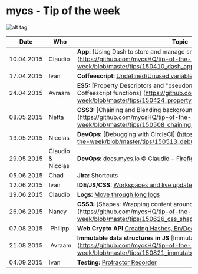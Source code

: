 # mycs - Tip of the week

![alt tag](http://media0.giphy.com/media/eEtxYul1kBS80/giphy.gif)

| Date     | Who       | Topic
---------- | --------- | ---------
10.04.2015 | Claudio   | **App:** [Using Dash to store and manage snippets] (https://github.com/mycsHQ/tip-of-the-week/blob/master/tips/150410_dash_app.md)
17.04.2015 | Ivan      | **Coffeescript:** [Undefined/Unused variables checker](https://www.npmjs.com/package/coffeelint-undefined-variables)
24.04.2015 | Avraam    | **ES5:** [Property Descriptors and "pseudomentatory" parameters in Coffeescript functions] (https://github.com/mycsHQ/tip-of-the-week/blob/master/tips/150424_property_descriptors.md)
08.05.2015 | Netta     | **CSS3:** [Chaining and Blending backgrounds] (https://github.com/mycsHQ/tip-of-the-week/blob/master/tips/150508_chaining_and_blending_backgrounds.md)
13.05.2015 | Nicolas   |  **DevOps:** [Debugging with CircleCI] (https://github.com/mycsHQ/tip-of-the-week/blob/master/tips/150513_debugging_with_circleci.md)
29.05.2015 | Claudio & Nicolas   |  **DevOps:** [docs.mycs.io](http://docs.mycs.io) :copyright: Claudio - [Firefighting](https://github.com/mycsHQ/documentation/wiki/Firefighting#one-api-is-not-answering-or-uptime-robot-tells-that-the-api-is-down) :copyright: Nicolas
05.06.2015 | Chad   |  **Jira:** Shortcuts
12.06.2015 | Ivan   |  **IDE/JS/CSS:** [Workspaces and live update for Scripts and CSS](https://developer.chrome.com/devtools/docs/workspaces)
19.06.2015 | Claudio   | **Logs:** [Move through long logs](https://github.com/mycsHQ/tip-of-the-week/blob/master/tips/150619_move_through_logs.md)
26.06.2015 | Nancy   | **CSS3:** [Shapes: Wrapping content around custom paths] (https://github.com/mycsHQ/tip-of-the-week/blob/master/tips/150626_css_shapes.md)
07.08.2015 | Philipp    | **Web Crypto API** [Creating Hashes, En/Decrypt in your Browser ](https://github.com/mycsHQ/tip-of-the-week/blob/master/tips/150807_web_crypto_api)
21.08.2015 | Avraam  | **Immutable data structures in JS** [Immutable data structures in JS] (https://github.com/mycsHQ/tip-of-the-week/blob/master/tips/150821_immutable.md)
04.09.2015 | Ivan   |  **Testing:** [Protractor Recorder](https://github.com/katspaugh/protractor-recorder)

